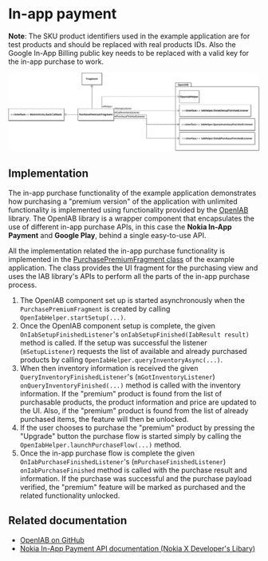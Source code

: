 # In-app payment #

**Note**: The SKU product identifiers used in the example application are for
test products and should be replaced with real products IDs. Also the Google
In-App Billing public key needs to be replaced with a valid key for the in-app
purchase to work.

![](diagrams/uml_iap.png)

## Implementation ##

The in-app purchase functionality of the example application demonstrates how
purchasing a "premium version" of the application with unlimited functionality
is implemented using functionality provided by the
[OpenIAB](https://github.com/onepf/OpenIAB) library. The OpenIAB library is a
wrapper component that encapsulates the use of different in-app purchase APIs,
in this case the **Nokia In-App Payment** and **Google Play**, behind a single
easy-to-use API.

All the implementation related the in-app purchase functionality is implemented
in the
[PurchasePremiumFragment class](https://github.com/nokia-developer/capture-the-flag/blob/master/capture-the-flag/src/com/nokia/example/capturetheflag/PurchasePremiumFragment.java)
of the example application. The class provides the UI fragment for the
purchasing view and uses the IAB library's APIs to perform all the parts of the
in-app purchase process.

1. The OpenIAB component set up is started asynchronously when the
   `PurchasePremiumFragment` is created by calling
   `OpenIabHelper.startSetup(...)`.
2. Once the OpenIAB component setup is complete, the given
   `OnIabSetupFinishedListener`'s `onIabSetupFinished(IabResult result)` method
   is called. If the setup was successful the listener (`mSetupListener`)
   requests the list of available and already purchased products by calling
   `OpenIabHelper.queryInventoryAsync(...)`.
3. When then inventory information is received the given
   `QueryInventoryFinishedListener`'s (`mGotInventoryListener`)
   `onQueryInventoryFinished(...)` method is called with the inventory
   information. If the "premium" product is found from the list of purchasable
   products, the product information and price are updated to the UI. Also, if
   the "premium" product is found from the list of already purchased items, the
   feature will then be unlocked.
4. If the user chooses to purchase the "premium" product by pressing the
   "Upgrade" button the purchase flow is started simply by calling the
   `OpenIabHelper.launchPurchaseFlow(...)` method.
5. Once the in-app purchase flow is complete the given
   `OnIabPurchaseFinishedListener`'s (`mPurchaseFinishedListener`)
   `onIabPurchaseFinished` method is called with the purchase result and
   information. If the purchase was successful and the purchase payload
   verified, the "premium" feature will be marked as purchased and the related
   functionality unlocked.

## Related documentation ##

* [OpenIAB on GitHub](https://github.com/onepf/OpenIAB)
* [Nokia In-App Payment API documentation (Nokia X Developer's Libary)](http://developer.nokia.com/resources/library/nokia-x/nokia-in-app-payment.html)
